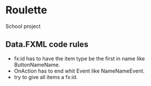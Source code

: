 # Roulette

School project

## Data.FXML code rules

* fx:id has to have the item type be the first in name like ButtonNameName.
* OnAction has to end whit Event like NameNameEvent.
* try to give all items a fx:id.
